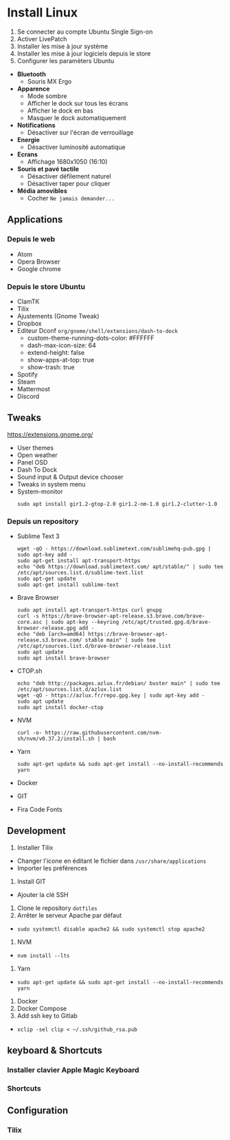 # Install Linux

1. Se connecter au compte Ubuntu Single Sign-on
1. Activer LivePatch
1. Installer les mise à jour système
1. Installer les mise à jour logiciels depuis le store
1. Configurer les paramèters Ubuntu
  - **Bluetooth**
    - Souris MX Ergo
  - **Apparence**
    - Mode sombre
    - Afficher le dock sur tous les écrans
    - Afficher le dock en bas
    - Masquer le dock automatiquement
  - **Notifications**
    - Désactiver sur l'écran de verrouillage
  - **Energie**
    - Désactiver luminosité automatique
  - **Ecrans**
    - Affichage 1680x1050 (16:10)
  - **Souris et pavé tactile**
    - Désactiver défilement naturel
    - Désactiver taper pour cliquer
  - **Média amovibles**
    - Cocher `Ne jamais demander...`

## Applications

### Depuis le web

- Atom
- Opera Browser
- Google chrome

### Depuis le store Ubuntu

- ClamTK
- Tilix
- Ajustements (Gnome Tweak)
- Dropbox
- Editeur Dconf `org/gnome/shell/extensions/dash-to-dock`
  - custom-theme-running-dots-color: #FFFFFF
  - dash-max-icon-size: 64
  - extend-height: false
  - show-apps-at-top: true
  - show-trash: true
- Spotify
- Steam
- Mattermost
- Discord

## Tweaks

https://extensions.gnome.org/

- User themes
- Open weather
- Panel OSD
- Dash To Dock
- Sound input & Output device chooser
- Tweaks in system menu
- System-monitor
  ```
  sudo apt install gir1.2-gtop-2.0 gir1.2-nm-1.0 gir1.2-clutter-1.0
  ```

### Depuis un repository

- Sublime Text 3
  ```
  wget -qO - https://download.sublimetext.com/sublimehq-pub.gpg | sudo apt-key add -
  sudo apt-get install apt-transport-https
  echo "deb https://download.sublimetext.com/ apt/stable/" | sudo tee /etc/apt/sources.list.d/sublime-text.list
  sudo apt-get update
  sudo apt-get install sublime-text
  ```

- Brave Browser
  ```
  sudo apt install apt-transport-https curl gnupg
  curl -s https://brave-browser-apt-release.s3.brave.com/brave-core.asc | sudo apt-key --keyring /etc/apt/trusted.gpg.d/brave-browser-release.gpg add -
  echo "deb [arch=amd64] https://brave-browser-apt-release.s3.brave.com/ stable main" | sudo tee /etc/apt/sources.list.d/brave-browser-release.list
  sudo apt update
  sudo apt install brave-browser
  ```
  
- CTOP.sh
  ```
  echo "deb http://packages.azlux.fr/debian/ buster main" | sudo tee /etc/apt/sources.list.d/azlux.list
  wget -qO - https://azlux.fr/repo.gpg.key | sudo apt-key add -
  sudo apt update
  sudo apt install docker-ctop
  ```
  
- NVM
  ```
  curl -o- https://raw.githubusercontent.com/nvm-sh/nvm/v0.37.2/install.sh | bash
  ```

- Yarn
  ```
  sudo apt-get update && sudo apt-get install --no-install-recommends yarn
  ```
  
- Docker

- GIT

- Fira Code Fonts

## Development

1. Installer Tilix
  - Changer l'icone en éditant le fichier dans `/usr/share/applications`
  - Importer les préférences
1. Install GIT
  - Ajouter la clé SSH
1. Clone le repository `dotfiles`
1. Arrêter le serveur Apache par défaut
  - `sudo systemctl disable apache2 && sudo systemctl stop apache2`
1. NVM
  - `nvm install --lts`
1. Yarn
  - `sudo apt-get update && sudo apt-get install --no-install-recommends yarn`
1. Docker
1. Docker Compose
1. Add ssh key to Gitlab
  - `xclip -sel clip < ~/.ssh/github_rsa.pub`
  
## keyboard & Shortcuts

### Installer clavier Apple Magic Keyboard

### Shortcuts

## Configuration

### Tilix
